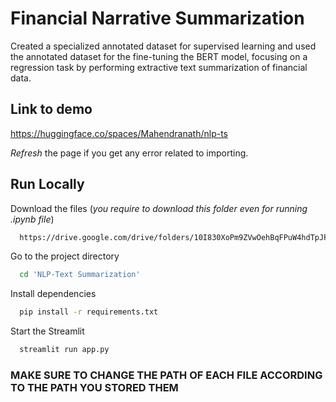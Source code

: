
# Financial Narrative Summarization

Created a specialized annotated dataset for supervised learning and used the annotated dataset for the fine-tuning the BERT model, focusing on a regression task by performing extractive text summarization of financial data.


## Link to demo

https://huggingface.co/spaces/Mahendranath/nlp-ts

*Refresh* the page if you get any error related to importing.

## Run Locally

Download the files (*you require to download this folder even for running .ipynb file*)

```bash
  https://drive.google.com/drive/folders/10I830XoPm9ZVwOehBqFPuW4hdTpJPREp?usp=sharing!

```

Go to the project directory

```bash
  cd 'NLP-Text Summarization'
```

Install dependencies

```bash
  pip install -r requirements.txt
```

Start the Streamlit

```bash
  streamlit run app.py
```
### **MAKE SURE TO CHANGE THE PATH OF EACH FILE ACCORDING TO THE PATH YOU STORED THEM**
